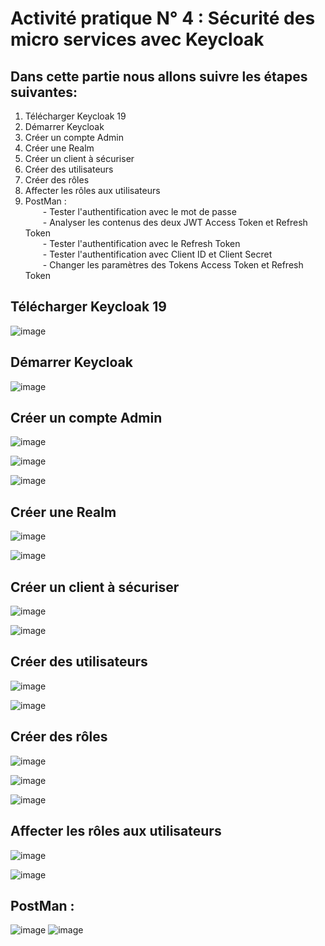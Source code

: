 # Activité pratique N° 4 : Sécurité des micro services avec Keycloak

## Dans cette partie nous allons suivre les étapes suivantes: 
1. Télécharger Keycloak 19<br>
2. Démarrer Keycloak<br>
3. Créer un compte Admin<br>
4. Créer une Realm<br>
5. Créer un client à sécuriser<br>
6. Créer des utilisateurs<br>
7. Créer des rôles<br>
8. Affecter les rôles aux utilisateurs<br>
9. PostMan :<br>
&ensp;&ensp;&ensp;&ensp;- Tester l'authentification avec le mot de passe<br>
&ensp;&ensp;&ensp;&ensp;- Analyser les contenus des deux JWT Access Token et Refresh Token<br>
&ensp;&ensp;&ensp;&ensp;- Tester l'authentification avec le Refresh Token<br>
&ensp;&ensp;&ensp;&ensp;- Tester l'authentification avec Client ID et Client Secret<br>
&ensp;&ensp;&ensp;&ensp;- Changer les paramètres des Tokens Access Token et Refresh Token<br>

## Télécharger Keycloak 19

![image](https://user-images.githubusercontent.com/84138772/209473277-285af1d6-2ee9-48be-842c-a0bfc27d1e37.png)

## Démarrer Keycloak

![image](https://user-images.githubusercontent.com/84138772/209473613-4ef51ff0-ba4a-4816-93e1-b1d129a0b0ac.png)


## Créer un compte Admin

![image](https://user-images.githubusercontent.com/84138772/209473638-ef484e89-4767-436a-92f9-200fa5de7e5c.png)

![image](https://user-images.githubusercontent.com/84138772/209473660-0d1c80ea-f09e-4335-879f-6450c15be26f.png)

![image](https://user-images.githubusercontent.com/84138772/209473677-9da5a33c-3545-43de-97b6-084085d7b800.png)

## Créer une Realm

![image](https://user-images.githubusercontent.com/84138772/209473708-4b168b08-3801-410b-9d4b-835e629cd222.png)

![image](https://user-images.githubusercontent.com/84138772/209473722-6c991ef0-44c8-4f8f-8d04-f7fef4301f48.png)


## Créer un client à sécuriser

![image](https://user-images.githubusercontent.com/84138772/209473740-6eb38397-ad6d-443c-b97e-3dad10ecdd7d.png)

![image](https://user-images.githubusercontent.com/84138772/209473748-791f5fae-30ed-4a70-b6b9-cf0bb82d134a.png)


## Créer des utilisateurs

![image](https://user-images.githubusercontent.com/84138772/209473771-bb4caa36-556c-455b-bcc9-8264cb3aa6f1.png)

![image](https://user-images.githubusercontent.com/84138772/209473795-e763150a-27f3-46d3-92ab-ee171cd75c9c.png)



## Créer des rôles

![image](https://user-images.githubusercontent.com/84138772/209473804-43de8b74-5062-408c-87f0-9aea3ab05300.png)

![image](https://user-images.githubusercontent.com/84138772/209473831-01bd3574-223c-4eb3-829f-905e7d3e5131.png)

![image](https://user-images.githubusercontent.com/84138772/209473836-b59205b0-8547-427c-bc3d-7c29015dcd76.png)


## Affecter les rôles aux utilisateurs

![image](https://user-images.githubusercontent.com/84138772/209473900-4c1baa03-6e4d-4ed3-a5d3-76c8d4c34796.png)

![image](https://user-images.githubusercontent.com/84138772/209473905-7839342f-0dc1-46c3-9b70-5ebbc6956bbe.png)



## PostMan : 

![image](https://user-images.githubusercontent.com/84138772/209475192-361074f3-2b22-40b2-9a10-02ff87b66467.png)
![image](https://user-images.githubusercontent.com/84138772/209475199-409a498a-ec89-468f-b4ea-4c957ed3acf6.png)




